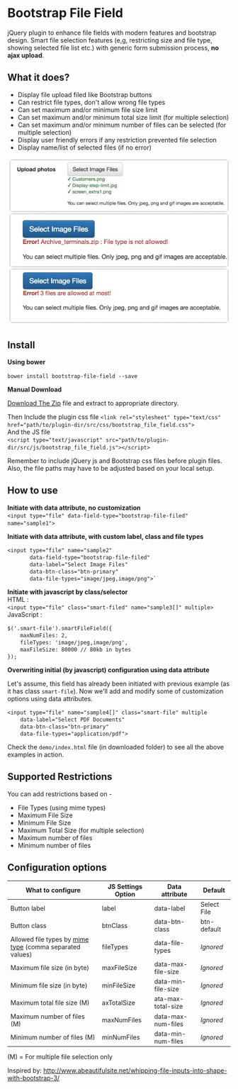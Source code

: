 Bootstrap File Field
============================

jQuery plugin to enhance file fields with modern features and bootstrap design.
Smart file selection features (e,g, restricting size and file type, showing selected file list etc.)
with generic form submission process, **no ajax upload**.

What it does?
------------------

* Display file upload filed like Bootstrap buttons
* Can restrict file types, don't allow wrong file types
* Can set maximum and/or minimum file size limit 
* Can set maximum and/or minimum total size limit (for multiple selection)
* Can set maximum and/or minimum number of files can be selected (for multiple selection)
* Display user friendly errors if any restriction prevented file selection
* Display name/list of selected files (if no error)  

![Screenshot](/demo/bootstrap_file_field.jpg "Bootstrap FIle Field Screenshot")

Install
------------------
**Using bower** 

`bower install bootstrap-file-field --save`

**Manual Download**  

[Download The Zip](https://github.com/ajaxray/bootstrap-file-field/archive/master.zip) file and extract to appropriate directory. 

Then Include the plugin css file
`<link rel="stylesheet" type="text/css" href="path/to/plugin-dir/src/css/bootstrap_file_field.css">`  
And the JS file  
`<script type="text/javascript" src="path/to/plugin-dir/src/js/bootstrap_file_field.js"></script>`

Remember to include jQuery js and Bootstrap css files before plugin files. Also, the file paths may have to be adjusted based on your local setup.


How to use
------------------

**Initiate with data attribute, no customization**  
`<input type="file" data-field-type="bootstrap-file-filed" name="sample1">`

**Initiate with data attribute, with custom label, class and file types**  
```
<input type="file" name="sample2"
       data-field-type="bootstrap-file-filed"
       data-label="Select Image Files"
       data-btn-class="btn-primary"
       data-file-types="image/jpeg,image/png">`
```

**Initiate with javascript by class/selector**  
HTML :  
`<input type="file" class="smart-filed" name="sample3[]" multiple>`  
JavaScript :  
```
$('.smart-file').smartFileField({  
    maxNumFiles: 2,  
    fileTypes: 'image/jpeg,image/png',  
    maxFileSize: 80000 // 80kb in bytes  
});
```
**Overwriting initial (by javascript) configuration using data attribute**

Let's assume, this field has already been initiated with previous example (as it has class <code>smart-file</code>).
Now we'll add and modify some of customization options using data attributes.

```
<input type="file" name="sample4[]" class="smart-file" multiple
    data-label="Select PDF Documents"
    data-btn-class="btn-primary"
    data-file-types="application/pdf">
```

Check the `demo/index.html` file (in downloaded folder) to see all the above examples in action.

Supported Restrictions
-------------------------

You can add restrictions based on - 

* File Types (using mime types)
* Maximum File Size
* Minimum File Size
* Maximum Total Size (for multiple selection)
* Maximum number of files
* Minimum number of files


Configuration options
--------------------------------

| What to configure| JS Settings Option| Data attribute| Default|
| --- | --- | --- | --- |
| Button label | label | data-label | Select File|
| Button class | btnClass | data-btn-class | btn-default |    
| Allowed file types by [mime type](https://www.sitepoint.com/web-foundations/mime-types-complete-list/) (comma separated values) | fileTypes | data-file-types | *Ignored* |    
| Maximum file size (in byte) | maxFileSize | data-max-file-size | *Ignored* |    
| Minimum file size (in byte) | minFileSize | data-min-file-size | *Ignored* |    
| Maximum total file size (M) | axTotalSize | ata-max-total-size | *Ignored* |    
| Maximum number of files (M) | maxNumFiles | data-max-num-files | *Ignored* |    
| Minimum number of files (M) | minNumFiles | data-min-num-files | *Ignored* |
(M) = For multiple file selection only


Inspired by: http://www.abeautifulsite.net/whipping-file-inputs-into-shape-with-bootstrap-3/
